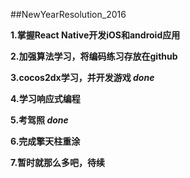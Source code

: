 ##NewYearResolution_2016

**1.掌握React Native开发iOS和android应用**

**2.加强算法学习，将编码练习存放在github**

**3.cocos2dx学习，并开发游戏 *done***

**4.学习响应式编程**

**5.考驾照 *done***

**6.完成擎天柱重涂**

**7.暂时就那么多吧，待续**
